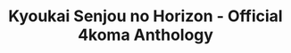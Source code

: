 --- 
title: "Kyoukai Senjou no Horizon - Official 4koma Anthology"
publishdate: "2019-3-3T16:48:46+02:00"
src: "https://365manga.net/manga/kyoukai-senjou-no-horizon-official-4koma-anthology"
image: "https://data.365manga.net/images/thumbnails/30374-kyoukai-senjou-no-horizon-official-4koma-anthology.jpg"
description: " Kyoukai Senjou no Horizon 4koma anthology by various artists.Not to be confused with the Horako-san 4koma.Note: Spoilers and in-jokes abound.> Spin-Off of Kyoukai Senjou no Horizon (http://mangapark.com/search?q=kyoukai-senjou-no-horizon )Related:> Kyoukai Senjou no Horako-san( http://mangapark.com/search?q=kyoukai-senjou-no-horako-san )> Kyoukai Senjou no Horako-san - Shucchouban( http://mangapark.com/search?q=kyoukai-senjou-no-horako-san-shucchouban )> Kyoukai Senjou no Horizon - Animedia 4koma( http://mangapark.com/search?q=kyoukai-senjou-no-horizon-animedia-4koma )"
---